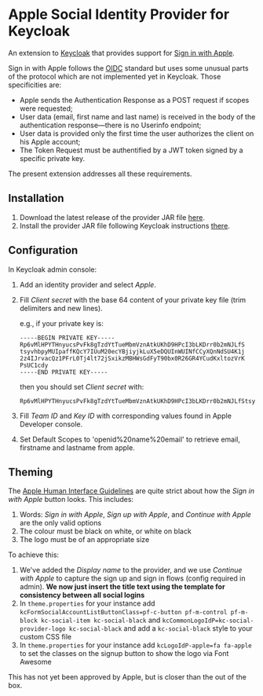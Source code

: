 # Apple Social Identity Provider for Keycloak

An extension to [Keycloak](https://www.keycloak.org/) that provides support for [Sign in with Apple](https://developer.apple.com/sign-in-with-apple/).

Sign in with Apple follows the [OIDC](https://openid.net/) standard but uses some unusual parts of the protocol which are not implemented yet in Keycloak. Those specificities are:
* Apple sends the Authentication Response as a POST request if scopes were requested;
* User data (email, first name and last name) is received in the body of the authentication response—there is no Userinfo endpoint;
* User data is provided only the first time the user authorizes the client on his Apple account;
* The Token Request must be authentified by a JWT token signed by a specific private key.

The present extension addresses all these requirements.

## Installation

1. Download the latest release of the provider JAR file [here](https://github.com/BenjaminFavre/keycloak-apple-social-identity-provider/releases).
1. Install the provider JAR file following Keycloak instructions [there](https://www.keycloak.org/docs/latest/server_development/index.html#using-the-keycloak-deployer).

## Configuration

In Keycloak admin console:
1. Add an identity provider and select *Apple*.
1. Fill *Client secret* with the base 64 content of your private key file (trim delimiters and new lines).

   e.g., if your private key is:
   
       -----BEGIN PRIVATE KEY-----
       Rp6vMlHPYTHnyucsPvFk8gTzdYtTueMbmVznAtkUKhD9HPcI3bLKDrr0b2mNJLfS
       tsyvhbpyMUIpaffKQcY7IUuM20ecYBjiyjkLuX5eDQUInWUINfCCyXQnNdSU4K1j
       2z4IJrvacQz1PFrL0Tj4lt72jSxikzMBHWsGdFyT90bx0R26GR4YCudKxltozVrK
       PsUC1cdy
       -----END PRIVATE KEY-----
   
   then you should set *Client secret* with:
   
       Rp6vMlHPYTHnyucsPvFk8gTzdYtTueMbmVznAtkUKhD9HPcI3bLKDrr0b2mNJLfStsyvhbpyMUIpaffKQcY7IUuM20ecYBjiyjkLuX5eDQUInWUINfCCyXQnNdSU4K1j2z4IJrvacQz1PFrL0Tj4lt72jSxikzMBHWsGdFyT90bx0R26GR4YCudKxltozVrKPsUC1cdy

1. Fill *Team ID* and *Key ID* with corresponding values found in Apple Developer console.
1. Set Default Scopes to 'openid%20name%20email' to retrieve email, firstname and lastname from apple.

## Theming

The [Apple Human Interface Guidelines](https://developer.apple.com/design/human-interface-guidelines/sign-in-with-apple/overview/buttons/) are quite strict about how the *Sign in with Apple* button looks. This includes:

1. Words: *Sign in with Apple*, *Sign up with Apple*, and *Continue with Apple* are the only valid options
2. The colour must be black on white, or white on black
3. The logo must be of an appropriate size

To achieve this:

1. We've added the *Display name* to the provider, and we use *Continue with Apple* to capture the sign up and sign in flows (config required in admin). **We now just insert the title text using the template for consistency between all social logins**
2. In `theme.properties` for your instance add `kcFormSocialAccountListButtonClass=pf-c-button pf-m-control pf-m-block kc-social-item kc-social-black` and `kcCommonLogoIdP=kc-social-provider-logo kc-social-black` and add a `kc-social-black` style to your custom CSS file  
3. In `theme.properties` for your instance add `kcLogoIdP-apple=fa fa-apple` to set the classes on the signup button to show the logo via Font Awesome

This has not yet been approved by Apple, but is closer than the out of the box.
